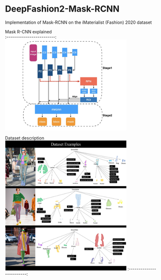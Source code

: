 # DeepFashion2-Mask-RCNN

Implementation of Mask-RCNN on the iMaterialist (Fashion) 2020 dataset 

Mask R-CNN explained           
:-------------------------:
<img src="https://github.com/DorBernsohn/kaggle/blob/master/materialist_fashion_2020/mask_rcnn_explained.jpeg" width="400" />

Dataset description
<img src="https://github.com/DorBernsohn/kaggle/blob/master/materialist_fashion_2020/dataset_example.jpg" width="400" />
:-------------------------:
